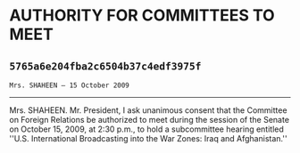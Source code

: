 # AUTHORITY FOR COMMITTEES TO MEET
## `5765a6e204fba2c6504b37c4edf3975f`
`Mrs. SHAHEEN — 15 October 2009`

---


Mrs. SHAHEEN. Mr. President, I ask unanimous consent that the 
Committee on Foreign Relations be authorized to meet during the session 
of the Senate on October 15, 2009, at 2:30 p.m., to hold a subcommittee 
hearing entitled ''U.S. International Broadcasting into the War Zones: 
Iraq and Afghanistan.''